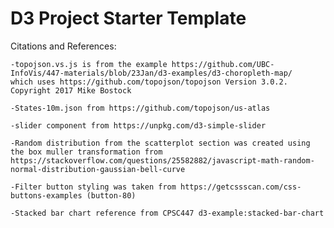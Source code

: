 # D3 Project Starter Template

Citations and References:
    
    -topojson.vs.js is from the example https://github.com/UBC-InfoVis/447-materials/blob/23Jan/d3-examples/d3-choropleth-map/
    which uses https://github.com/topojson/topojson Version 3.0.2. Copyright 2017 Mike Bostock

    -States-10m.json from https://github.com/topojson/us-atlas

    -slider component from https://unpkg.com/d3-simple-slider

    -Random distribution from the scatterplot section was created using the box muller transformation from 
    https://stackoverflow.com/questions/25582882/javascript-math-random-normal-distribution-gaussian-bell-curve
    
    -Filter button styling was taken from https://getcssscan.com/css-buttons-examples (button-80)
    
    -Stacked bar chart reference from CPSC447 d3-example:stacked-bar-chart
    

